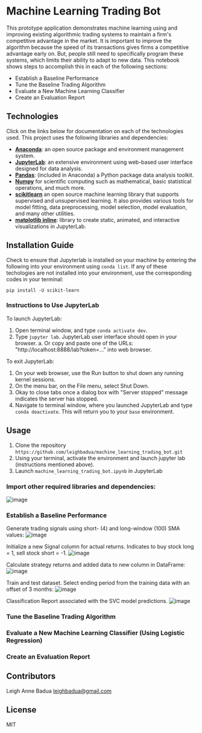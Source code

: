 # Machine Learning Trading Bot

This prototype application demonstrates machine learning using and improving existing algorithmic trading systems to maintain a firm's competitive advantage in the market. It is important to improve the algorithm because the speed of its transactions gives firms a competitive advantage early on. But, people still need to specifically program these systems, which limits their ability to adapt to new data. This notebook shows steps to accomplish this in each of the following sections:

* Establish a Baseline Performance 
* Tune the Baseline Trading Algorithm
* Evaluate a New Machine Learning Classifier
* Create an Evaluation Report


## Technologies
Click on the links below for documentation on each of the technologies used. This project uses the following libraries and dependencies:
+ [**Anaconda**](https://docs.anaconda.com/): an open source package and environment management system.
+ [**JupyterLab**](https://jupyterlab.readthedocs.io/en/stable/): an extensive environment using web-based user interface designed for data analysis. 
+ [**Pandas**](https://pandas.pydata.org/docs/getting_started/index.html): (included in Anaconda) a Python package data analysis toolkit.
+ [**Numpy**](https://numpy.org/doc/stable/) for scientific computing such as mathematical, basic statistical operations, and much more. 
+ [**scikitlearn**](https://scikit-learn.org/stable/install.html) an open source machine learning library that supports supervised and unsupervised learning. It also provides various tools for model fitting, data preprocessing, model selection, model evaluation, and many other utilities. 
+ [**matplotlib inline**](https://pandas.pydata.org/pandas-docs/version/0.13.1/install.html): library to create static, animated, and interactive visualizations in JupyterLab.


## Installation Guide
Check to ensure that Jupyterlab is installed on your machine by entering the following into your environment using `conda list`. If any of these techologies are not installed into your environment, use the corresponding codes in your terminal: 

```
pip install -U scikit-learn
```


### Instructions to Use JupyterLab

To launch JupyterLab:
  1. Open terminal window, and type `conda activate dev`.
  2. Type `jupyter lab`. JupyterLab user interface should open in your browser. 
      a. Or copy and paste one of the URLs: "http://localhost:8888/lab?token=..." into web browser. 

To exit JupyterLab:
  1. On your web browser, use the Run button to shut down any running kernel sessions.
  2. On the menu bar, on the File menu, select Shut Down. 
  3. Okay to close tabs once a dialog box with "Server stopped" message indicates the server has stopped. 
  4. Navigate to terminal window, where you launched JupyterLab and type `conda deactivate`. This will return you to your `base` environment. 


## Usage 

1. Clone the repository `https://github.com/leighbadua/machine_learning_trading_bot.git`
2. Using your terminal, activate the environment and launch jupyter lab (instructions mentioned above). 
3. Launch `machine_learning_trading_bot.ipynb` in JupyterLab

### Import other required libraries and dependencies: 

![image](https://user-images.githubusercontent.com/96001018/162644438-bad497a8-ebde-4cb2-92e4-1a4375261a42.png)

### Establish a Baseline Performance 
Generate trading signals using short- (4) and long-window (100) SMA values:
![image](https://user-images.githubusercontent.com/96001018/162645394-28fdfaec-be4e-47e9-9fc4-fe3c24cf25d5.png)

Initialize a new Signal column for actual returns. Indicates to buy stock long = 1, sell stock short = -1.
![image](https://user-images.githubusercontent.com/96001018/162645485-ce043fd5-4ca3-420b-a806-35c7d2bba20c.png)

Calculate strategy returns and added data to new column in DataFrame:
![image](https://user-images.githubusercontent.com/96001018/162645566-fe12da16-d9a7-4181-9bb2-a22b6ec27227.png)

Train and test dataset. Select ending period from the training data with an offset of 3 months:
![image](https://user-images.githubusercontent.com/96001018/162645700-832345d3-59ff-4f3c-b6b4-d8fcda336864.png)

Classification Report associated with the SVC model predictions. 
![image](https://user-images.githubusercontent.com/96001018/162645605-f077b96a-1b3c-4c21-b1ad-26e55b7add79.png)


### Tune the Baseline Trading Algorithm

### Evaluate a New Machine Learning Classifier (Using Logistic Regression)

### Create an Evaluation Report




## Contributors

Leigh Anne Badua leighbadua@gmail.com 


## License

MIT
